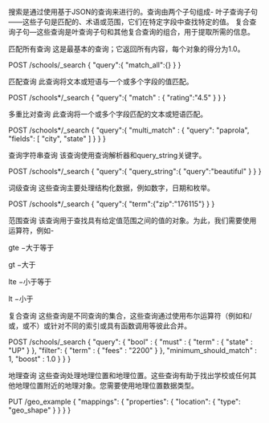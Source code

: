 搜索是通过使用基于JSON的查询来进行的。查询由两个子句组成-
叶子查询子句——这些子句是匹配的、术语或范围，它们在特定字段中查找特定的值。
复合查询子句—这些查询是叶查询子句和其他复合查询的组合，用于提取所需的信息。



匹配所有查询
这是最基本的查询；它返回所有内容，每个对象的得分为1.0。

POST /schools/_search
{
   "query":{
      "match_all":{}
   }
}

匹配查询
此查询将文本或短语与一个或多个字段的值匹配。

POST /schools*/_search
{
   "query":{
      "match" : {
         "rating":"4.5"
      }
   }
}

多重比对查询
此查询将一个或多个字段匹配的文本或短语匹配。

POST /schools*/_search
{
   "query":{
      "multi_match" : {
         "query": "paprola",
         "fields": [ "city", "state" ]
      }
   }
}

查询字符串查询
该查询使用查询解析器和query_string关键字。

POST /schools*/_search
{
   "query":{
      "query_string":{
         "query":"beautiful"
      }
   }
}

词级查询
这些查询主要处理结构化数据，例如数字，日期和枚举。

POST /schools*/_search
{
   "query":{
      "term":{"zip":"176115"}
   }
}


范围查询
该查询用于查找具有给定值范围之间的值的对象。为此，我们需要使用运算符，例如-

gte −大于等于

gt −大于

lte −小于等于

lt −小于


复合查询
这些查询是不同查询的集合，这些查询通过使用布尔运算符（例如和/或，或不）或针对不同的索引或具有函数调用等彼此合并。

POST /schools/_search
{
   "query": {
      "bool" : {
         "must" : {
            "term" : { "state" : "UP" }
         },
         "filter": {
            "term" : { "fees" : "2200" }
         },
         "minimum_should_match" : 1,
         "boost" : 1.0
      }
   }
}


地理查询
这些查询处理地理位置和地理位置。这些查询有助于找出学校或任何其他地理位置附近的地理对象。您需要使用地理位置数据类型。

PUT /geo_example
{
   "mappings": {
      "properties": {
         "location": {
            "type": "geo_shape"
         }
      }
   }
}




